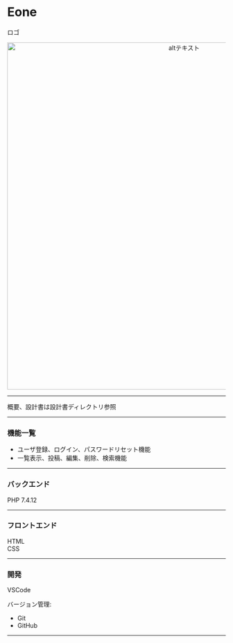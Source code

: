 # Eone

ロゴ
<p align="center">
  <img src="![logo](https://user-images.githubusercontent.com/92156290/136860699-80986928-0703-4784-94e3-6b8429522422.png)" alt="altテキスト" width="800px">
</p>

---
概要、設計書は設計書ディレクトリ参照

---
### 機能一覧
* ユーザ登録、ログイン、パスワードリセット機能
* 一覧表示、投稿、編集、削除、検索機能

---
### バックエンド
PHP 7.4.12

---
### フロントエンド
HTML <br/>
CSS <br/>

---
### 開発
VSCode<br/>

バージョン管理:<br/>
* Git
* GitHub

---